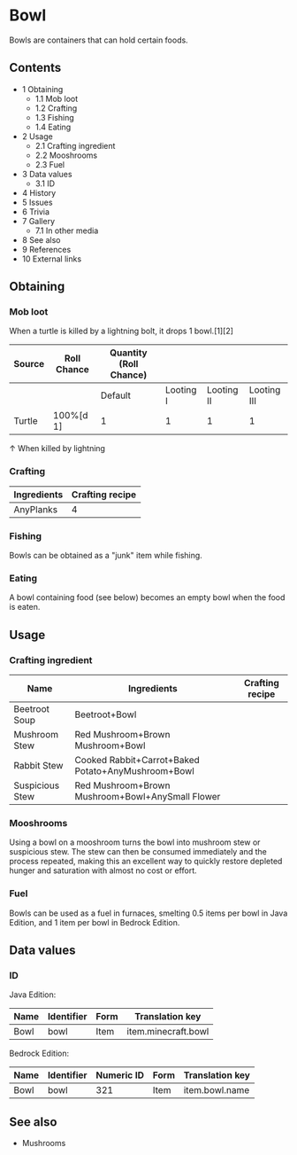 # Bowl
Bowls are containers that can hold certain foods.

## Contents
- 1 Obtaining
	- 1.1 Mob loot
	- 1.2 Crafting
	- 1.3 Fishing
	- 1.4 Eating
- 2 Usage
	- 2.1 Crafting ingredient
	- 2.2 Mooshrooms
	- 2.3 Fuel
- 3 Data values
	- 3.1 ID
- 4 History
- 5 Issues
- 6 Trivia
- 7 Gallery
	- 7.1 In other media
- 8 See also
- 9 References
- 10 External links

## Obtaining
### Mob loot
When a turtle is killed by a lightning bolt, it drops 1 bowl.[1][2]

| Source | Roll Chance | Quantity (Roll Chance) |           |            |             |
|--------|-------------|------------------------|-----------|------------|-------------|
|        |             | Default                | Looting I | Looting II | Looting III |
| Turtle | 100%[d 1]   | 1                      | 1         | 1          | 1           |


↑ When killed by lightning


### Crafting
| Ingredients | Crafting recipe |
|-------------|-----------------|
| AnyPlanks   | 4               |

### Fishing
Bowls can be obtained as a "junk" item while fishing.

### Eating
A bowl containing food (see below) becomes an empty bowl when the food is eaten.

## Usage
### Crafting ingredient
| Name            | Ingredients                                        | Crafting recipe |
|-----------------|----------------------------------------------------|-----------------|
| Beetroot Soup   | Beetroot+Bowl                                      |                 |
| Mushroom Stew   | Red Mushroom+Brown Mushroom+Bowl                   |                 |
| Rabbit Stew     | Cooked Rabbit+Carrot+Baked Potato+AnyMushroom+Bowl |                 |
| Suspicious Stew | Red Mushroom+Brown Mushroom+Bowl+AnySmall Flower   |                 |

### Mooshrooms
Using a bowl on a mooshroom turns the bowl into mushroom stew or suspicious stew. The stew can then be consumed immediately and the process repeated, making this an excellent way to quickly restore depleted hunger and saturation with almost no cost or effort.

### Fuel
Bowls can be used as a fuel in furnaces, smelting 0.5 items per bowl in Java Edition, and 1 item per bowl in Bedrock Edition.

## Data values
### ID
Java Edition:

| Name | Identifier | Form | Translation key     |
|------|------------|------|---------------------|
| Bowl | bowl       | Item | item.minecraft.bowl |

Bedrock Edition:

| Name | Identifier | Numeric ID | Form | Translation key |
|------|------------|------------|------|-----------------|
| Bowl | bowl       | 321        | Item | item.bowl.name  |

## See also
- Mushrooms

